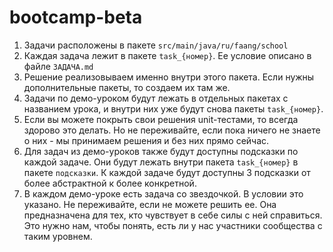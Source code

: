 # bootcamp-beta

1. Задачи расположены в пакете `src/main/java/ru/faang/school`
2. Каждая задача лежит в пакете `task_{номер}`. Ее условие описано в файле `ЗАДАЧА.md`
3. Решение реализовываем именно внутри этого пакета. Если нужны дополнительные пакеты, то создаем их там же.
4. Задачи по демо-уроком будут лежать в отдельных пакетах с названием урока, и внутри них уже будут снова пакеты `task_{номер}`. 
5. Если вы можете покрыть свои решения unit-тестами, то всегда здорово это делать. Но не переживайте, если пока ничего не знаете о них - 
мы принимаем решения и без них прямо сейчас.
6. Для задач из демо-уроков также будут доступны подсказки по каждой задаче. Они будут лежать внутри пакета `task_{номер}` в пакете `подсказки`.
К каждой задаче будут доступны 3 подсказки от более абстрактной к более конкретной.
7. В каждом демо-уроке есть задача со звездочкой. В условии это указано. Не переживайте, если не можете решить ее. Она предназначена для тех, кто 
чувствует в себе силы с ней справиться. Это нужно нам, чтобы понять, есть ли у нас участники сообщества с таким уровнем.
